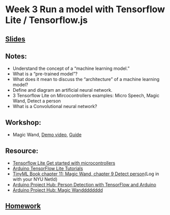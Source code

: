# Week 3 Run a model with Tensorflow Lite / Tensorflow.js

## [Slides]()

## Notes:
- Understand the concept of a “machine learning model.”
- What is a “pre-trained model”?
- What does it mean to discuss the “architecture” of a machine learning model?
- Define and diagram an artificial neural network.
- 3 Tensorflow Lite on Mircocontrollers examples: Micro Speech, Magic Wand, Detect a person
- What is a Convolutional neural network?

## Workshop:
- Magic Wand, [Demo video](https://youtu.be/E42RYOEqfyA), [Guide](../Examples/magic_wand)

## Resource:
- [Tensorflow Lite Get started with microcontrollers](https://www.tensorflow.org/lite/microcontrollers/get_started)
- [Arduino TensorFlow Lite Tutorials](https://github.com/arduino/ArduinoTensorFlowLiteTutorials)
- [TinyML Book chapter 11: Magic Wand, chapter 9 Detect person](https://learning-oreilly-com.proxy.library.nyu.edu/library/view/tinyml/9781492052036/)(Log in with your NYU NetId)
- [Arduino Project Hub: Person Detection with TensorFlow and Arduino](https://create.arduino.cc/projecthub/little_lookout/person-detection-with-tensorflow-and-arduino-47ae01)
- [Arduino Project Hub: Magic Wandddddddd](https://create.arduino.cc/projecthub/team-182/magic-wandddddddd-ea87db)

## [Homework](https://github.com/yining1023/Machine-Learning-for-Physical-Computing/wiki/2020-Spring-Week-3-Magic-Wand)
